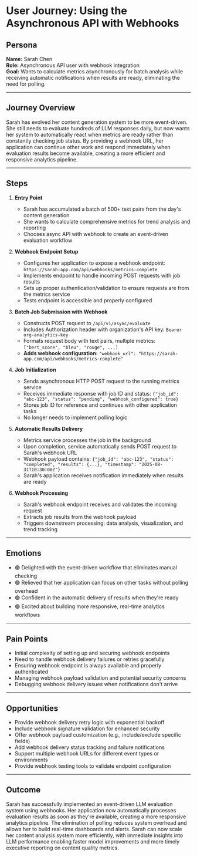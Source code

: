 # User Journey: Using the Asynchronous API with Webhooks

## Persona

**Name:** Sarah Chen  
**Role:** Asynchronous API user with webhook integration  
**Goal:** Wants to calculate metrics asynchronously for batch analysis while receiving automatic notifications when results are ready, eliminating the need for polling.

---

## Journey Overview

Sarah has evolved her content generation system to be more event-driven. She still needs to evaluate hundreds of LLM responses daily, but now wants her system to automatically react when metrics are ready rather than constantly checking job status. By providing a webhook URL, her application can continue other work and respond immediately when evaluation results become available, creating a more efficient and responsive analytics pipeline.

---

## Steps

1. **Entry Point**

   - Sarah has accumulated a batch of 500+ text pairs from the day's content generation
   - She wants to calculate comprehensive metrics for trend analysis and reporting
   - Chooses async API with webhook to create an event-driven evaluation workflow

2. **Webhook Endpoint Setup**

   - Configures her application to expose a webhook endpoint: `https://sarah-app.com/api/webhooks/metrics-complete`
   - Implements endpoint to handle incoming POST requests with job results
   - Sets up proper authentication/validation to ensure requests are from the metrics service
   - Tests endpoint is accessible and properly configured

3. **Batch Job Submission with Webhook**

   - Constructs POST request to `/api/v1/async/evaluate`
   - Includes Authorization header with organization's API key: `Bearer org-analytics-key`
   - Formats request body with text pairs, multiple metrics: `["bert_score", "bleu", "rouge", ...]`
   - **Adds webhook configuration:** `"webhook_url": "https://sarah-app.com/api/webhooks/metrics-complete"`

4. **Job Initialization**

   - Sends asynchronous HTTP POST request to the running metrics service
   - Receives immediate response with job ID and status: `{"job_id": "abc-123", "status": "pending", "webhook_configured": true}`
   - Stores job ID for reference and continues with other application tasks
   - No longer needs to implement polling logic

5. **Automatic Results Delivery**

   - Metrics service processes the job in the background
   - Upon completion, service automatically sends POST request to Sarah's webhook URL
   - Webhook payload contains: `{"job_id": "abc-123", "status": "completed", "results": {...}, "timestamp": "2025-08-31T10:30:00Z"}`
   - Sarah's application receives notification immediately when results are ready

6. **Webhook Processing**

   - Sarah's webhook endpoint receives and validates the incoming request
   - Extracts job results from the webhook payload
   - Triggers downstream processing: data analysis, visualization, and trend tracking

---

## Emotions

- 🟢 Delighted with the event-driven workflow that eliminates manual checking
- 🟢 Relieved that her application can focus on other tasks without polling overhead
- 🟢 Confident in the automatic delivery of results when they're ready
- 🟢 Excited about building more responsive, real-time analytics workflows

---

## Pain Points

- Initial complexity of setting up and securing webhook endpoints
- Need to handle webhook delivery failures or retries gracefully
- Ensuring webhook endpoint is always available and properly authenticated
- Managing webhook payload validation and potential security concerns
- Debugging webhook delivery issues when notifications don't arrive

---

## Opportunities

- Provide webhook delivery retry logic with exponential backoff
- Include webhook signature validation for enhanced security
- Offer webhook payload customization (e.g., include/exclude specific fields)
- Add webhook delivery status tracking and failure notifications
- Support multiple webhook URLs for different event types or environments
- Provide webhook testing tools to validate endpoint configuration

---

## Outcome

Sarah has successfully implemented an event-driven LLM evaluation system using webhooks. Her application now automatically processes evaluation results as soon as they're available, creating a more responsive analytics pipeline. The elimination of polling reduces system overhead and allows her to build real-time dashboards and alerts. Sarah can now scale her content analysis system more efficiently, with immediate insights into LLM performance enabling faster model improvements and more timely executive reporting on content quality metrics.